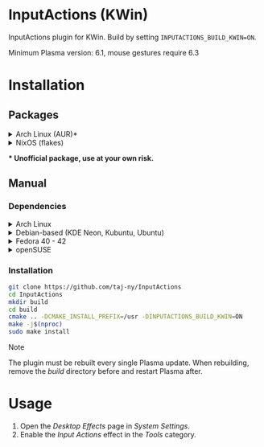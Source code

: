 # InputActions (KWin)
InputActions plugin for KWin. Build by setting ``INPUTACTIONS_BUILD_KWIN=ON``.

Minimum Plasma version: 6.1, mouse gestures require 6.3

# Installation
## Packages
<details>
  <summary>Arch Linux (AUR)*</summary>

  **Always choose *cleanBuild* when reinstalling the package.**

  https://aur.archlinux.org/packages/inputactions-kwin
  ```
  yay -S inputactions-kwin
  ```
</details>
<details>
  <summary>NixOS (flakes)</summary>

  ``flake.nix``:
  ```nix
  {
    inputs = {
      nixpkgs.url = "github:nixos/nixpkgs/nixos-unstable";
  
      inputactions = {
        url = "github:taj-ny/InputActions";
        inputs.nixpkgs.follows = "nixpkgs";
      };
    };
  }
  ```

  ```nix
  { inputs, pkgs, ... }:
  
  {
    environment.systemPackages = [
      inputs.inputactions.packages.${pkgs.system}.inputactions-kwin
    ];
  }
  ```
</details>

**\* Unofficial package, use at your own risk.**

## Manual
### Dependencies
<details>
  <summary>Arch Linux</summary>

  ```
  sudo pacman -S --needed base-devel git extra-cmake-modules qt6-tools kwin yaml-cpp libevdev
  ```
</details>
<details>
  <summary>Debian-based (KDE Neon, Kubuntu, Ubuntu)</summary>

  ```
  sudo apt install git cmake g++ extra-cmake-modules qt6-tools-dev kwin-wayland kwin-dev libkf6configwidgets-dev gettext libkf6kcmutils-dev libyaml-cpp-dev libxkbcommon-dev pkg-config libevdev-dev
  ```
</details>
<details>
  <summary>Fedora 40 - 42</summary>

  ```
  sudo dnf install git cmake extra-cmake-modules gcc-g++ qt6-qtbase-devel kwin-devel kf6-ki18n-devel kf6-kguiaddons-devel kf6-kcmutils-devel kf6-kconfigwidgets-devel qt6-qtbase kf6-kguiaddons kf6-ki18n wayland-devel yaml-cpp yaml-cpp-devel libepoxy-devel libevdev libevdev-devel libdrm-devel
  ```
</details>
<details>
  <summary>openSUSE</summary>

  ```
  sudo zypper in git cmake-full gcc-c++ kf6-extra-cmake-modules kf6-kguiaddons-devel kf6-kconfigwidgets-devel kf6-ki18n-devel kf6-kcmutils-devel "cmake(KF6I18n)" "cmake(KF6KCMUtils)" "cmake(KF6WindowSystem)" "cmake(Qt6Core)" "cmake(Qt6DBus)" "cmake(Qt6Quick)" "cmake(Qt6Widgets)" libepoxy-devel kwin6-devel yaml-cpp-devel libxkbcommon-devel libevdev-devel
  ```
</details>

### Installation
```sh
git clone https://github.com/taj-ny/InputActions
cd InputActions
mkdir build
cd build
cmake .. -DCMAKE_INSTALL_PREFIX=/usr -DINPUTACTIONS_BUILD_KWIN=ON
make -j$(nproc)
sudo make install
```

> [!NOTE]
> The plugin must be rebuilt every single Plasma update. When rebuilding, remove the *build* directory before and restart Plasma after.

# Usage
1. Open the *Desktop Effects* page in *System Settings*.
2. Enable the *Input Actions* effect in the *Tools* category.

